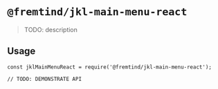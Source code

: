 # `@fremtind/jkl-main-menu-react`

> TODO: description

## Usage

```
const jklMainMenuReact = require('@fremtind/jkl-main-menu-react');

// TODO: DEMONSTRATE API
```
